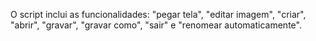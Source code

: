 
O script inclui as funcionalidades: "pegar tela", "editar imagem", "criar", "abrir", "gravar", "gravar como", "sair" e "renomear automaticamente".
